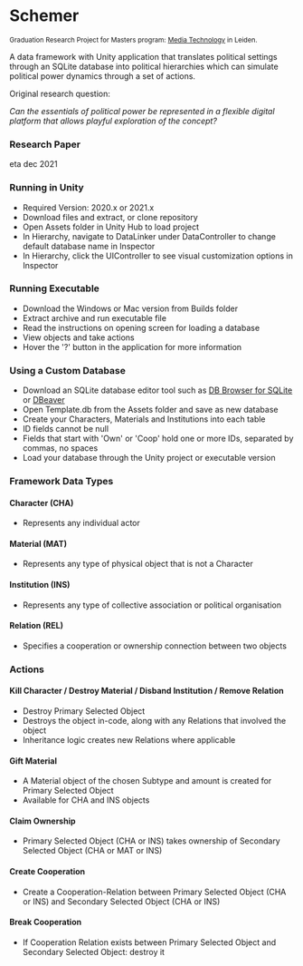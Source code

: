 # Schemer
<sub>Graduation Research Project for Masters program: [Media Technology](https://www.universiteitleiden.nl/en/education/study-programmes/master/media-technology) in Leiden.
</sub> 


A data framework with Unity application that translates political settings through an SQLite database into political hierarchies which can  simulate political power dynamics through a set of actions.

Original research question: 

*Can the essentials of political power be represented in a flexible digital platform that allows playful exploration of the concept?*

### Research Paper
eta dec 2021





### Running in Unity
- Required Version: 2020.x or 2021.x
- Download files and extract, or clone repository
- Open Assets folder in Unity Hub to load project
- In Hierarchy, navigate to DataLinker under DataController to change default database name in Inspector
- In Hierarchy, click the UIController to see visual customization options in Inspector


### Running Executable
- Download the Windows or Mac version from Builds folder
- Extract archive and run executable file
- Read the instructions on opening screen for loading a database
- View objects and take actions 
- Hover the '?' button in the application for more information

### Using a Custom Database
- Download an SQLite database editor tool such as [DB Browser for SQLite](https://sqlitebrowser.org/) or [DBeaver](https://dbeaver.io/)
- Open Template.db from the Assets folder and save as new database
- Create your Characters, Materials and Institutions into each table
- ID fields cannot be null
- Fields that start with 'Own' or 'Coop' hold one or more IDs, separated by commas, no spaces 
- Load your database through the Unity project or executable version

### Framework Data Types

#### Character (CHA)
- Represents any individual actor

#### Material (MAT)
- Represents any type of physical object that is not a Character

#### Institution (INS)
- Represents any type of collective association or political organisation

#### Relation (REL)
- Specifies a cooperation or ownership connection between two objects

### Actions

#### Kill Character / Destroy Material / Disband Institution / Remove Relation
- Destroy Primary Selected Object
- Destroys the object in-code, along with any Relations that involved the object
- Inheritance logic creates new Relations where applicable

#### Gift Material
- A Material object of the chosen Subtype and amount is created for Primary Selected Object
- Available for CHA and INS objects

#### Claim Ownership
- Primary Selected Object (CHA or INS) takes ownership of Secondary Selected Object (CHA or MAT or INS)

#### Create Cooperation
- Create a Cooperation-Relation between Primary Selected Object (CHA or INS) and Secondary Selected Object (CHA or INS)

#### Break Cooperation
- If Cooperation Relation exists between Primary Selected Object and Secondary Selected Object: destroy it

